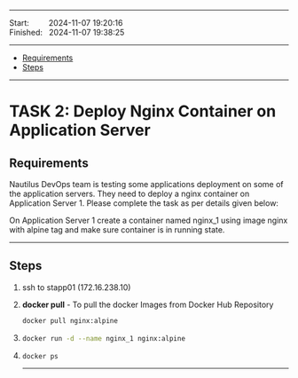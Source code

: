 
------------------------------

Start: &nbsp;&nbsp;&nbsp;&nbsp;&nbsp;&nbsp;&nbsp;&nbsp;2024-11-07 19:20:16  
Finished: &nbsp;&nbsp;2024-11-07 19:38:25

------------------------------

- [Requirements](#requirements)
- [Steps](#steps)

------------------------------

# TASK 2: Deploy Nginx Container on Application Server

## Requirements

Nautilus DevOps team is testing some applications deployment on some of the application servers. They need to deploy a nginx container on Application Server 1. Please complete the task as per details given below:

On Application Server 1 create a container named nginx_1 using image nginx with alpine tag and make sure container is in running state.

------------------------------

## Steps

1) ssh to stapp01 (172.16.238.10)
2) **docker pull** - To pull the docker Images from Docker Hub Repository
   ```bash
   docker pull nginx:alpine
   ```
4) ```bash
   docker run -d --name nginx_1 nginx:alpine
   ```
5) ```bash
   docker ps
   ```

   ------------------------------
